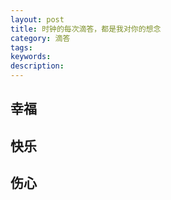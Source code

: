 ```yaml
---
layout: post
title: 时钟的每次滴答，都是我对你的想念
category: 滴答
tags: 
keywords: 
description: 
---
```


## 幸福

## 快乐

## 伤心